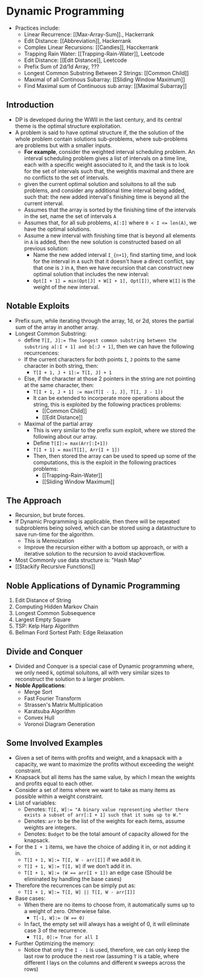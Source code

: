 
# Dynamic Programming
* Practices include: 
	* Linear Recurrence: [[Max-Array-Sum]]., Hackerrank
	* Edit Distance: [[Abbreviation]], Hackerrank
	* Complex Linear Recursions: [[Candies]], Hacckerrank
	* Trapping Rain Water: [[Trapping-Rain-Water]], Leetcode
	* Edit Distance: [[Edit Distance]], Leetcode
	* Prefix Sum of 2d/1d Array, ???
	* Longest Common Substring Between 2 Strings: [[Common Child]]
	* Maximal of all Continous Subarray: [[Sliding Window Maximum]]
	* Find Maximal sum of Continuous sub array: [[Maximal Subarray]]

## Introduction

* DP is developed during the WWII in the last century, and its central theme is the optimal structure exploitation. 
* A problem is said to have optimal structure if, the the solution of the whole problem contain solutions sub-problems, where sub-problems are problems but with a smaller inputs. 
  * **For example**, consider the weighted interval scheduling problem. An interval scheduling problem gives a list of intervals on a time line, each with a specific weight associated to it, and the task is to look for the set of intervals such that, the weightis maximal and there are no conflicts to the set of intervals.
  * given the current optimal solution and soluitons to all the sub problems, and consider any additional time interval being added, such that: the new added interval's finishing time is beyond all the current interval. 
  * Assumes that the array is sorted by the finishing time of the intervals in the set, name the set of intervals `A`
  * Assumes that, for all sub problems, `A[:I]` where `0 < I <= len(A)`, we have the optimal solutions.
  * Assume a new interval with finishing time that is beyond all elements in `A` is added, then the new solution is constructed based on all previous solution:
	  * Name the new added interval `I_{n+1}`, find starting time, and look for the interval in `A` such that it doesn't have a direct conflict, say that one is `J` in `A`, then we have recursion that can construct new optimal solution that includes the new interval: 
	  * `Opt[I + 1] = min(Opt[J] + W[I + 1], Opt[I])`, where `W[I]` is the weight of the new interval. 

## Notable Exploits

* Prefix sum, while iterating through the array, 1d, or 2d, stores the partial sum of the array in another array. 
* Longest Common Substring: 
	* define `T[I, J]:= The longest common substring between the substring a[:I + 1] and b[:J + 1]`, then we can have the following recurrcences:
	* If the current characters for both points `I`, `J` points to the same character in both string, then: 
		* `T[I + 1, J + 1]:= T[I, J] + 1`
	* Else, if the character at those 2 pointers in the string are not pointing at the same character, then: 
		* `T[I + 1, J + 1] := max(T[I - 1, J], T[I, J - 1])`
		* It can be extended to incorperate more operations about the string, this is exploited by the following practices problems: 
			* [[Common Child]]
			* [[Edit Distance]]
	* Maximal of the partial array
		* This is very similar to the prefix sum exploit, where we stored the following about our array.
		* Define `T[I]:= max(Arr[:I+1])` 
		* `T[I + 1] = max(T[I], Arr[I + 1])`
		* Then, then stored the array can be used to speed up some of the computations, this is the exploit in the following practices problems: 
			* [[Trapping-Rain-Water]]
			* [[Sliding Window Maximum]]
  

## The Approach
* Recursion, but brute forces. 
* If Dynamic Programming is applicable, then there will be repeated subproblems being solved, which can be stored using a datastructure to save run-time for the algorithm. 
	* This is Memoization
	* Improve the recursion either with a bottom up approach, or with a iterative solution to the recursion to avoid stackoverflow. 
* Most Commonly use data structure is: "Hash Map"
* [[Stackify Recursive Functions]]


## Noble Applications of Dynamic Programming
 1. Edit Distance of String
 2. Computing Hidden Markov Chain
 3. Longest Common Subsequence
 4. Largest Empty Square
 5. TSP: Kelp Harp Algorithm
 6. Bellman Ford Sortest Path: Edge Relaxation


## Divide and Conquer
* Divided and Conquer is a special case of Dynamic programming where, we only need k, optimal soluitons, all with very similar sizes to reconstruct the solution to a larger problem. 
* **Noble Applications**: 
	* Merge Sort
	*  Fast Fourier Transform
	*  Strassen's Matrix Multiplication
	*  Karatsuba Algorithm
	*  Convex Hull
	*  Voronoi Diagram Generation

## Some Involved Examples
* Given a set of items with profits and weight, and a knapsack with a capacity, we want to maximize the profits without exceeding the weight constraint.
* Knapsack but all items has the same value, by which I mean the weights and profits equal to each other.
* Consider a set of items where we want to take as many items as possible within a weight constraint.
* List of variables:
	* Denotes: `T[I, W]:= "A binary value representing whether there exists a subset of arr[:I + 1] such that it sums up to W."`
	* Denotes: `arr` to be the list of the weights for each items, assume weights are integers.
	* Denotes: `Budget` to be the total amount of capacity allowed for the knapsack.
* For the `I + 1` items, we have the choice of adding it in, or not adding it in.
	* `T[I + 1, W]:= T[I, W - arr[I]]` if we add it in.
	* `T[I + 1, W]:= T[I, W]` if we don't add it in.
	* `T[I + 1, W]:= (W == arr[I + 1])` an edge case (Should be eliminated by handling the base cases)
* Therefore the recurrences can be simply put as: 
	* `T[I + 1, W]:= T[I, W] || T[I, W - arr[I]]`
* Base cases: 
	* When there are no items to choose from, it automatically sums up to a weight of zero. Otherwiese false.
		* `T[-1, W]:= (W == 0)`
	* In fact, the empty set will always has a weight of 0, it will eliminate case 3 of the recurrence.
		* `T[I, 0]:= True for all I`
* Further Optimizing the memory:
	* Notice that only the `I - 1` is used, therefore, we can only keep the last row to produce the next row (assuming `T` is a table, where different I lays on the columns and different `W` sweeps across the rows)